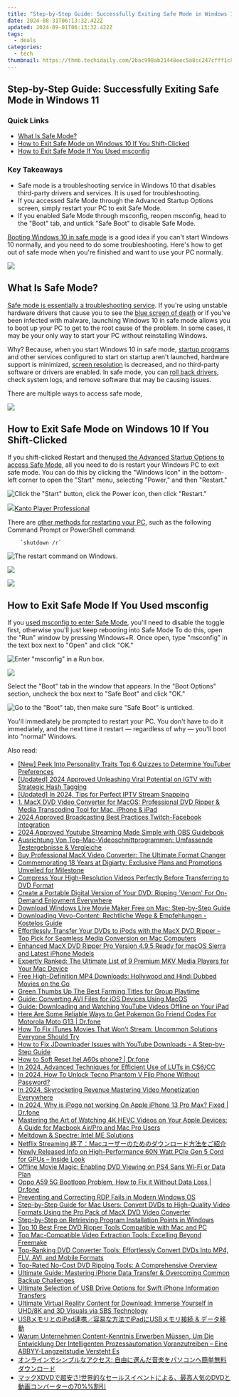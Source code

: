 ```yaml
---
title: "Step-by-Step Guide: Successfully Exiting Safe Mode in Windows 11"
date: 2024-08-31T06:13:32.422Z
updated: 2024-09-01T06:13:32.422Z
tags:
  - deals
categories:
  - tech
thumbnail: https://thmb.techidaily.com/2bac998ab21448eec5a8cc247cfff1c8109a4e1512d9567d4d84793b48ec3fa6.jpg
---
```


## Step-by-Step Guide: Successfully Exiting Safe Mode in Windows 11

### Quick Links

* [What Is Safe Mode?](https://extra-hints.techidaily.com/brief-guide-to-obscured-faces-on-piscart-platforms/)
* [How to Exit Safe Mode on Windows 10 If You Shift-Clicked](https://win-amazing.techidaily.com/download-and-install-epson-wf-3520-printer-drivers-on-windows-pcs/)
* [How to Exit Safe Mode If You Used msconfig](https://android-unlock.techidaily.com/in-2024-how-to-remove-screen-lock-pin-on-oppo-a38-like-a-pro-5-easy-ways-by-drfone-android/)

### Key Takeaways

* Safe mode is a troubleshooting service in Windows 10 that disables third-party drivers and services. It is used for troubleshooting.
* If you accessed Safe Mode through the Advanced Startup Options screen, simply restart your PC to exit Safe Mode.
* If you enabled Safe Mode through msconfig, reopen msconfig, head to the "Boot" tab, and untick "Safe Boot" to disable Safe Mode.

[Booting Windows 10 in safe mode](https://screen-recording.techidaily.com/updated-leveraging-obs-establishing-an-efficient-countdown-clock/) is a good idea if you can't start Windows 10 normally, and you need to do some troubleshooting. Here's how to get out of safe mode when you're finished and want to use your PC normally.

<!-- affiliate ads begin -->
<a href="https://estore.winxdvd.com/order/checkout.php?PRODS=4612444&QTY=1&AFFILIATE=108875&CART=1"><img src="https://www.winxdvd.com/affiliate/new-banner/pt-728x90.jpg" border="0"></a>
<!-- affiliate ads end -->
##  What Is Safe Mode?

[Safe mode is essentially a troubleshooting service](https://video-capture.techidaily.com/new-essential-scripting-instant-stopwatch-integration-in-obs-for-2024/). If you're using unstable hardware drivers that cause you to see the [blue screen of death](https://visual-screen-recording.techidaily.com/updated-2024-approved-innovative-approaches-to-ppt-video-captures/) or if you've been infected with malware, launching Windows 10 in safe mode allows you to boot up your PC to get to the root cause of the problem. In some cases, it may be your only way to start your PC without reinstalling Windows.

 Why? Because, when you start Windows 10 in safe mode, [startup programs](https://tech-recovery.techidaily.com/get-clarity-back-in-photos-how-to-repair-iphone-camera-focusing-problems/) and other services configured to start on startup aren't launched, hardware support is minimized, [screen resolution](https://instagram-clips.techidaily.com/2024-approved-unleashing-your-brand-potential-with-advanced-insights-on-instagram-data/) is decreased, and no third-party software or drivers are enabled. In safe mode, you can [roll back drivers](https://youtube-tips.techidaily.com/24-crafting-your-youtube-legacy-a-deep-dive-into-creator-studio-mastery/), check system logs, and remove software that may be causing issues.

 There are multiple ways to access safe mode,

<!-- affiliate ads begin -->
<a href="https://secure.2checkout.com/order/checkout.php?PRODS=35038891&QTY=1&AFFILIATE=108875&CART=1"><img src="https://www.dupinout.com/wp-content/uploads/2021/12/DupInOut-New-Duplicate-Scan-Tab.png" border="0"></a>
<!-- affiliate ads end -->
##  How to Exit Safe Mode on Windows 10 If You Shift-Clicked

 If you shift-clicked Restart and then[used the Advanced Startup Options to access Safe Mode](https://extra-guidance.techidaily.com/updated-obs-vs-wirecast-ultimate-broadcast-showdown/), all you need to do is restart your Windows PC to exit safe mode. You can do this by clicking the "Windows Icon" in the bottom-left corner to open the "Start" menu, selecting "Power," and then "Restart."

![Click the "Start" button, click the Power icon, then click "Restart."](https://static1.howtogeekimages.com/wordpress/wp-content/uploads/2023/11/1-start-menu-power-button-restart.png) 

<!-- affiliate ads begin -->
<a href="https://secure.2checkout.com/order/checkout.php?PRODS=4742929&QTY=1&AFFILIATE=108875&CART=1"><img src="https://secure.avangate.com/images/merchant/e09fdffe648a30658a9657bbed7b2388/products/boxshot(2).png" border="0">Kanto Player Professional</a>
<!-- affiliate ads end -->
 There are [other methods for restarting your PC](https://screen-activity-recording.techidaily.com/updated-the-ultimate-guide-to-mac-based-sound-capture-in-audacity-for-2024/), such as the following Command Prompt or PowerShell command:

        `shutdown /r`
    
![The restart command on Windows.](https://static1.howtogeekimages.com/wordpress/wp-content/uploads/2023/11/2-shutdown-2.png) 

<!-- affiliate ads begin -->
<a href="https://shop.copernic.com/order/checkout.php?PRODS=41033095&QTY=1&AFFILIATE=108875&CART=1"><img src="https://secure.2checkout.com/images/merchant/8d30aa96e72440759f74bd2306c1fa3d/Copernic-2023-Affiliate-728x90-Advanced-3YR.png" border="0"></a>
<!-- affiliate ads end -->
<!-- affiliate ads begin -->
<a href="https://secure.2checkout.com/order/checkout.php?PRODS=4615471&QTY=1&AFFILIATE=108875&CART=1"><img src="https://images.wondershare.com/affiliate-image/affiliate_banners_en/max_782x90.png" border="0"></a>
<!-- affiliate ads end -->
##  How to Exit Safe Mode If You Used msconfig

 If you [used msconfig to enter Safe Mode](https://extra-skills.techidaily.com/prime-mobileweb-invest-in-no-cost-imagery-upgrade-for-2024/), you'll need to disable the toggle first, otherwise you'll just keep rebooting into Safe Mode To do this, open the "Run" window by pressing Windows+R. Once open, type "msconfig" in the text box next to "Open" and click "OK."

![Enter "msconfig" in a Run box.](https://static1.howtogeekimages.com/wordpress/wp-content/uploads/2023/11/3-msconfig.png) 

<!-- affiliate ads begin -->
<a href="https://store.absolute.com/order/checkout.php?PRODS=4601998&QTY=1&AFFILIATE=108875&CART=1"><img src="https://secure.avangate.com/images/merchant/ef70e26a0b5da778eda3f48014d087cd/728x90_larger-shield.jpg" border="0"></a>
<!-- affiliate ads end -->
 Select the "Boot" tab in the window that appears. In the "Boot Options" section, uncheck the box next to "Safe Boot" and click "OK."

![Go to the "Boot" tab, then make sure "Safe Boot" is unticked.](https://static1.howtogeekimages.com/wordpress/wp-content/uploads/2023/11/4-safe-mode-disabled.png) 

 You'll immediately be prompted to restart your PC. You don't have to do it immediately, and the next time it restart — regardless of why — you'll boot into "normal" Windows.

<ins class="adsbygoogle"
     style="display:block"
     data-ad-format="autorelaxed"
     data-ad-client="ca-pub-7571918770474297"
     data-ad-slot="1223367746"></ins>



<ins class="adsbygoogle"
     style="display:block"
     data-ad-client="ca-pub-7571918770474297"
     data-ad-slot="8358498916"
     data-ad-format="auto"
     data-full-width-responsive="true"></ins>

<span class="atpl-alsoreadstyle">Also read:</span>
<div><ul>
<li><a href="https://youtube-stream.techidaily.com/new-peek-into-personality-traits-top-6-quizzes-to-determine-youtuber-preferences/"><u>[New] Peek Into Personality Traits  Top 6 Quizzes to Determine YouTuber Preferences</u></a></li>
<li><a href="https://instagram-videos.techidaily.com/updated-2024-approved-unleashing-viral-potential-on-igtv-with-strategic-hash-tagging/"><u>[Updated] 2024 Approved  Unleashing Viral Potential on IGTV with Strategic Hash Tagging</u></a></li>
<li><a href="https://screen-mirroring-recording.techidaily.com/updated-in-2024-tips-for-perfect-iptv-stream-snapping/"><u>[Updated] In 2024, Tips for Perfect IPTV Stream Snapping</u></a></li>
<li><a href="https://some-guidance.techidaily.com/1-macx-dvd-video-converter-for-macos-professional-dvd-ripper-and-media-transcoding-tool-for-mac-iphone-and-ipad/"><u>1. MacX DVD Video Converter for MacOS: Professional DVD Ripper & Media Transcoding Tool for Mac, iPhone & iPad</u></a></li>
<li><a href="https://facebook-video-recording.techidaily.com/2024-approved-broadcasting-best-practices-twitch-facebook-integration/"><u>2024 Approved  Broadcasting Best Practices  Twitch-Facebook Integration</u></a></li>
<li><a href="https://facebook-record-videos.techidaily.com/2024-approved-youtube-streaming-made-simple-with-obs-guidebook/"><u>2024 Approved  Youtube Streaming Made Simple with OBS Guidebook</u></a></li>
<li><a href="https://some-guidance.techidaily.com/ausrichtung-von-top-mac-videoschnittprogrammen-umfassende-testergebnisse-and-vergleiche/"><u>Ausrichtung Von Top-Mac-Videoschnittprogrammen: Umfassende Testergebnisse & Vergleiche</u></a></li>
<li><a href="https://some-guidance.techidaily.com/buy-professional-macx-video-converter-the-ultimate-format-changer/"><u>Buy Professional MacX Video Converter: The Ultimate Format Changer</u></a></li>
<li><a href="https://some-guidance.techidaily.com/commemorating-18-years-at-digiarty-exclusive-plans-and-promotions-unveiled-for-milestone/"><u>Commemorating 18 Years at Digiarty: Exclusive Plans and Promotions Unveiled for Milestone</u></a></li>
<li><a href="https://some-guidance.techidaily.com/compress-your-high-resolution-videos-perfectly-before-transferring-to-dvd-format/"><u>Compress Your High-Resolution Videos Perfectly Before Transferring to DVD Format</u></a></li>
<li><a href="https://some-guidance.techidaily.com/create-a-portable-digital-version-of-your-dvd-ripping-venom-for-on-demand-enjoyment-everywhere/"><u>Create a Portable Digital Version of Your DVD: Ripping 'Venom' For On-Demand Enjoyment Everywhere</u></a></li>
<li><a href="https://some-guidance.techidaily.com/download-windows-live-movie-maker-free-on-mac-step-by-step-guide/"><u>Download Windows Live Movie Maker Free on Mac: Step-by-Step Guide</u></a></li>
<li><a href="https://some-guidance.techidaily.com/downloading-vevo-content-rechtliche-wege-and-empfehlungen-kostelos-guide/"><u>Downloading Vevo-Content: Rechtliche Wege & Empfehlungen - Kostelos Guide</u></a></li>
<li><a href="https://some-guidance.techidaily.com/effortlessly-transfer-your-dvds-to-ipods-with-the-macx-dvd-ripper-top-pick-for-seamless-media-conversion-on-mac-computers/"><u>Effortlessly Transfer Your DVDs to iPods with the MacX DVD Ripper – Top Pick for Seamless Media Conversion on Mac Computers</u></a></li>
<li><a href="https://some-guidance.techidaily.com/enhanced-macx-dvd-ripper-pro-version-495-ready-for-macos-sierra-and-latest-iphone-models/"><u>Enhanced MacX DVD Ripper Pro Version 4.9.5 Ready for macOS Sierra and Latest iPhone Models</u></a></li>
<li><a href="https://some-guidance.techidaily.com/expertly-ranked-the-ultimate-list-of-9-premium-mkv-media-players-for-your-mac-device/"><u>Expertly Ranked: The Ultimate List of 9 Premium MKV Media Players for Your Mac Device</u></a></li>
<li><a href="https://some-guidance.techidaily.com/free-high-definition-mp4-downloads-hollywood-and-hindi-dubbed-movies-on-the-go/"><u>Free High-Definition MP4 Downloads: Hollywood and Hindi Dubbed Movies on the Go</u></a></li>
<li><a href="https://digital-screen-recording.techidaily.com/green-thumbs-up-the-best-farming-titles-for-group-playtime/"><u>Green Thumbs Up  The Best Farming Titles for Group Playtime</u></a></li>
<li><a href="https://some-guidance.techidaily.com/guide-converting-avi-files-for-ios-devices-using-macos/"><u>Guide: Converting AVI Files for iOS Devices Using MacOS</u></a></li>
<li><a href="https://some-guidance.techidaily.com/guide-downloading-and-watching-youtube-videos-offline-on-your-ipad/"><u>Guide: Downloading and Watching YouTube Videos Offline on Your iPad</u></a></li>
<li><a href="https://android-pokemon-go.techidaily.com/here-are-some-reliable-ways-to-get-pokemon-go-friend-codes-for-motorola-moto-g13-drfone-by-drfone-virtual-android/"><u>Here Are Some Reliable Ways to Get Pokemon Go Friend Codes For Motorola Moto G13 | Dr.fone</u></a></li>
<li><a href="https://some-guidance.techidaily.com/how-to-fix-itunes-movies-that-wont-stream-uncommon-solutions-everyone-should-try/"><u>How To Fix iTunes Movies That Won’t Stream: Uncommon Solutions Everyone Should Try</u></a></li>
<li><a href="https://some-guidance.techidaily.com/how-to-fix-jdownloader-issues-with-youtube-downloads-a-step-by-step-guide/"><u>How to Fix JDownloader Issues with YouTube Downloads - A Step-by-Step Guide</u></a></li>
<li><a href="https://techidaily.com/how-to-soft-reset-itel-a60s-phone-drfone-by-drfone-reset-android-reset-android/"><u>How to Soft Reset Itel A60s phone? | Dr.fone</u></a></li>
<li><a href="https://extra-tips.techidaily.com/in-2024-advanced-techniques-for-efficient-use-of-luts-in-cs6cc/"><u>In 2024, Advanced Techniques for Efficient Use of LUTs in CS6/CC</u></a></li>
<li><a href="https://unlock-android.techidaily.com/in-2024-how-to-unlock-tecno-phantom-v-flip-phone-without-password-by-drfone-android/"><u>In 2024, How To Unlock Tecno Phantom V Flip Phone Without Password?</u></a></li>
<li><a href="https://youtube-help.techidaily.com/in-2024-skyrocketing-revenue-mastering-video-monetization-everywhere/"><u>In 2024, Skyrocketing Revenue  Mastering Video Monetization Everywhere</u></a></li>
<li><a href="https://ios-pokemon-go.techidaily.com/in-2024-why-is-ipogo-not-working-on-apple-iphone-13-pro-max-fixed-drfone-by-drfone-virtual-ios/"><u>In 2024, Why is iPogo not working On Apple iPhone 13 Pro Max? Fixed | Dr.fone</u></a></li>
<li><a href="https://some-guidance.techidaily.com/mastering-the-art-of-watching-4k-hevc-videos-on-your-apple-devices-a-guide-for-macbook-airpro-and-mac-pro-users/"><u>Mastering the Art of Watching 4K HEVC Videos on Your Apple Devices: A Guide for Macbook Air/Pro and Mac Pro Users</u></a></li>
<li><a href="https://driver-error.techidaily.com/meltdown-and-spectre-intel-me-solutions/"><u>Meltdown & Spectre: Intel ME Solutions</u></a></li>
<li><a href="https://some-guidance.techidaily.com/netflix-streaming-mac/"><u>Netflix Streaming 終了：Macユーザーのためのダウンロード方法をご紹介</u></a></li>
<li><a href="https://hardware-help.techidaily.com/newly-released-info-on-high-performance-60n-watt-pcie-gen-5-cord-for-gpus-inside-look/"><u>Newly Released Info on High-Performance 60N Watt PCIe Gen 5 Cord for GPUs – Inside Look</u></a></li>
<li><a href="https://some-guidance.techidaily.com/offline-movie-magic-enabling-dvd-viewing-on-ps4-sans-wi-fi-or-data-plan/"><u>Offline Movie Magic: Enabling DVD Viewing on PS4 Sans Wi-Fi or Data Plan</u></a></li>
<li><a href="https://fix-guide.techidaily.com/oppo-a59-5g-bootloop-problem-how-to-fix-it-without-data-loss-drfone-by-drfone-fix-android-problems-fix-android-problems/"><u>Oppo A59 5G Bootloop Problem, How to Fix it Without Data Loss | Dr.fone</u></a></li>
<li><a href="https://win11-tips.techidaily.com/preventing-and-correcting-rdp-fails-in-modern-windows-os/"><u>Preventing and Correcting RDP Fails in Modern Windows OS</u></a></li>
<li><a href="https://some-guidance.techidaily.com/step-by-step-guide-for-mac-users-convert-dvds-to-high-quality-video-formats-using-the-pro-pack-of-macx-dvd-video-converter/"><u>Step-by-Step Guide for Mac Users: Convert DVDs to High-Quality Video Formats Using the Pro Pack of MacX DVD Video Converter</u></a></li>
<li><a href="https://windows11.techidaily.com/step-by-step-on-retrieving-program-installation-points-in-windows/"><u>Step-by-Step on Retrieving Program Installation Points in Windows</u></a></li>
<li><a href="https://some-guidance.techidaily.com/top-10-best-free-dvd-ripper-tools-compatible-with-mac-and-pc/"><u>Top 10 Best Free DVD Ripper Tools Compatible with Mac and PC</u></a></li>
<li><a href="https://some-guidance.techidaily.com/top-mac-compatible-video-extraction-tools-excelling-beyond-freemake/"><u>Top Mac-Compatible Video Extraction Tools: Excelling Beyond Freemake</u></a></li>
<li><a href="https://some-guidance.techidaily.com/top-ranking-dvd-converter-tools-effortlessly-convert-dvds-into-mp4-flv-avi-and-mobile-formats/"><u>Top-Ranking DVD Converter Tools: Effortlessly Convert DVDs Into MP4, FLV, AVI, and Mobile Formats</u></a></li>
<li><a href="https://some-guidance.techidaily.com/top-rated-no-cost-dvd-ripping-tools-a-comprehensive-overview/"><u>Top-Rated No-Cost DVD Ripping Tools: A Comprehensive Overview</u></a></li>
<li><a href="https://some-guidance.techidaily.com/ultimate-guide-mastering-iphone-data-transfer-and-overcoming-common-backup-challenges/"><u>Ultimate Guide: Mastering iPhone Data Transfer & Overcoming Common Backup Challenges</u></a></li>
<li><a href="https://some-guidance.techidaily.com/ultimate-selection-of-usb-drive-options-for-swift-iphone-information-transfers/"><u>Ultimate Selection of USB Drive Options for Swift iPhone Information Transfers</u></a></li>
<li><a href="https://some-guidance.techidaily.com/ultimate-virtual-reality-content-for-download-immerse-yourself-in-uhd8k-and-3d-visuals-via-sbs-technology/"><u>Ultimate Virtual Reality Content for Download: Immerse Yourself in UHD/8K and 3D Visuals via SBS Technology</u></a></li>
<li><a href="https://some-guidance.techidaily.com/usbipadipadusb-and/"><u>USBメモリとのiPad連携／容易な方法でiPadにUSBメモリ接続 & データ移動</u></a></li>
<li><a href="https://solve-marvelous.techidaily.com/warum-unternehmen-content-kenntnis-erwerben-mussen-um-die-entwicklung-der-intelligenten-prozessautomation-voranzutreiben-eine-abbyy-langzeitstudie-versteht-17/"><u>Warum Unternehmen Content-Kenntnis Erwerben Müssen, Um Die Entwicklung Der Intelligenten Prozessautomation Voranzutreiben – Eine ABBYY-Langzeitstudie Versteht Es</u></a></li>
<li><a href="https://some-guidance.techidaily.com/iuocquodsplusodqeocpoodsplusobpplusoctplusodsplusodlplusodqplusobquocouocrplusocuplusocutog6ieq55sx44gr6yg444kt44gg6zplusz5qw944ks44or44k944kz44oz44g457ch5y22/"><u>オンラインでシンプルなアクセス: 自由に選んだ音楽をパソコンへ簡単無料ダウンロード</u></a></li>
<li><a href="https://some-guidance.techidaily.com/xdvddvd70/"><u>マックXDVDで超安さ!世界的なセールスイベントによる、最高人気のDVDと動画コンバーターの70%%割引</u></a></li>
</ul></div>
